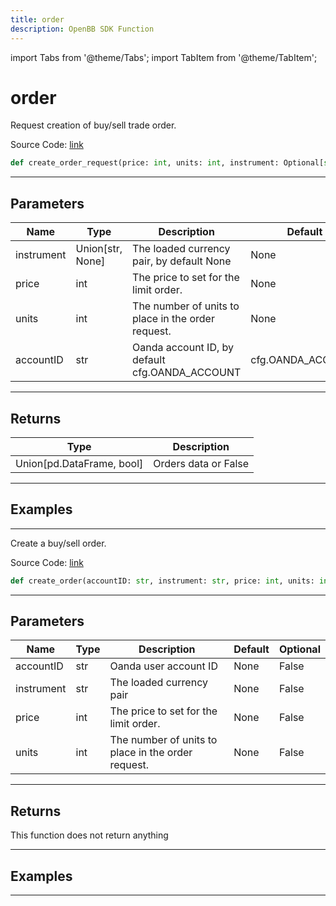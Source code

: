 ```yaml
---
title: order
description: OpenBB SDK Function
---
```


import Tabs from '@theme/Tabs';
import TabItem from '@theme/TabItem';

# order

<Tabs>
<TabItem value="model" label="Model" default>

Request creation of buy/sell trade order.

Source Code: [link](https://github.com/OpenBB-finance/OpenBBTerminal/tree/main/openbb_terminal/forex/oanda/oanda_model.py#L270)

```python
def create_order_request(price: int, units: int, instrument: Optional[str], accountID: str) -> None
```
---

## Parameters

| Name | Type | Description | Default | Optional |
| ---- | ---- | ----------- | ------- | -------- |
| instrument | Union[str, None] | The loaded currency pair, by default None | None | False |
| price | int | The price to set for the limit order. | None | False |
| units | int | The number of units to place in the order request. | None | False |
| accountID | str | Oanda account ID, by default cfg.OANDA_ACCOUNT | cfg.OANDA_ACCOUNT | True |

---

## Returns

| Type | Description |
| ---- | ----------- |
| Union[pd.DataFrame, bool] | Orders data or False |

---

## Examples

---



</TabItem>
<TabItem value="view" label="View">

Create a buy/sell order.

Source Code: [link](https://github.com/OpenBB-finance/OpenBBTerminal/tree/main/openbb_terminal/forex/oanda/oanda_view.py#L174)

```python
def create_order(accountID: str, instrument: str, price: int, units: int) -> None
```
---

## Parameters

| Name | Type | Description | Default | Optional |
| ---- | ---- | ----------- | ------- | -------- |
| accountID | str | Oanda user account ID | None | False |
| instrument | str | The loaded currency pair | None | False |
| price | int | The price to set for the limit order. | None | False |
| units | int | The number of units to place in the order request. | None | False |

---

## Returns

This function does not return anything

---

## Examples

---



</TabItem>
</Tabs>